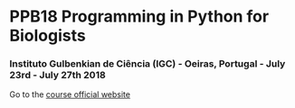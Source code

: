 # PPB18 Programming in Python for Biologists

###  Instituto Gulbenkian de Ciência (IGC) - Oeiras, Portugal - July 23rd - July 27th 2018

Go to the [course official website](http://gtpb.igc.gulbenkian.pt/bicourses/2018/PPB18/)
